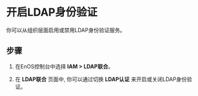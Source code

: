 
# 开启LDAP身份验证

你可以从组织层面启用或禁用LDAP身份验证服务。

## 步骤

1. 在EnOS控制台中选择 **IAM > LDAP联合**。

2. 在 **LDAP联合** 页面中, 你可以通过切换 **LDAP认证** 来开启或关闭LDAP身份验证。
